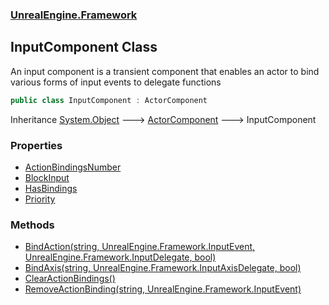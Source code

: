 ### [UnrealEngine.Framework](./UnrealEngine-Framework.md 'UnrealEngine.Framework')
## InputComponent Class
An input component is a transient component that enables an actor to bind various forms of input events to delegate functions  
```csharp
public class InputComponent : ActorComponent
```
Inheritance [System.Object](https://docs.microsoft.com/en-us/dotnet/api/System.Object 'System.Object') &#129106; [ActorComponent](./ActorComponent.md 'UnrealEngine.Framework.ActorComponent') &#129106; InputComponent  
### Properties
- [ActionBindingsNumber](./InputComponent-ActionBindingsNumber.md 'UnrealEngine.Framework.InputComponent.ActionBindingsNumber')
- [BlockInput](./InputComponent-BlockInput.md 'UnrealEngine.Framework.InputComponent.BlockInput')
- [HasBindings](./InputComponent-HasBindings.md 'UnrealEngine.Framework.InputComponent.HasBindings')
- [Priority](./InputComponent-Priority.md 'UnrealEngine.Framework.InputComponent.Priority')
### Methods
- [BindAction(string, UnrealEngine.Framework.InputEvent, UnrealEngine.Framework.InputDelegate, bool)](./InputComponent-BindAction(string_InputEvent_InputDelegate_bool).md 'UnrealEngine.Framework.InputComponent.BindAction(string, UnrealEngine.Framework.InputEvent, UnrealEngine.Framework.InputDelegate, bool)')
- [BindAxis(string, UnrealEngine.Framework.InputAxisDelegate, bool)](./InputComponent-BindAxis(string_InputAxisDelegate_bool).md 'UnrealEngine.Framework.InputComponent.BindAxis(string, UnrealEngine.Framework.InputAxisDelegate, bool)')
- [ClearActionBindings()](./InputComponent-ClearActionBindings().md 'UnrealEngine.Framework.InputComponent.ClearActionBindings()')
- [RemoveActionBinding(string, UnrealEngine.Framework.InputEvent)](./InputComponent-RemoveActionBinding(string_InputEvent).md 'UnrealEngine.Framework.InputComponent.RemoveActionBinding(string, UnrealEngine.Framework.InputEvent)')
